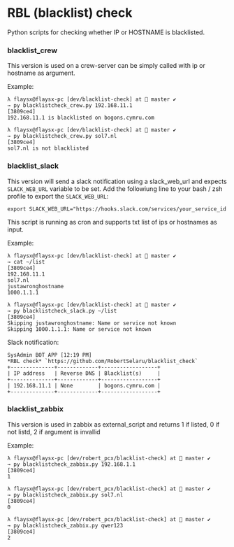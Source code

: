 # RBL (blacklist) check 
Python scripts for checking whether IP or HOSTNAME is blacklisted.

### blacklist_crew
This version is used on a crew-server can be simply called with ip or hostname as argument.

Example:
```
λ flaysx@flaysx-pc [dev/blacklist-check] at  master ✔ 
→ py blacklistcheck_crew.py 192.168.11.1                                                                                                                                                                                       [3809ce4]
192.168.11.1 is blacklisted on bogons.cymru.com

λ flaysx@flaysx-pc [dev/blacklist-check] at  master ✔ 
→ py blacklistcheck_crew.py sol7.nl                                                                                                                                                                                            [3809ce4]
sol7.nl is not blacklisted
```

### blacklist_slack
This version will send a slack notification using a slack_web_url and expects `SLACK_WEB_URL` variable to be set.
Add the followiung line to your bash / zsh profile to export the `SLACK_WEB_URL`:
```
export SLACK_WEB_URL="https://hooks.slack.com/services/your_service_id
```

This script is running as cron and supports txt list of ips or hostnames as input.

Example:
```
λ flaysx@flaysx-pc [dev/blacklist-check] at  master ✔ 
→ cat ~/list                                                                                                                                                                                                                   [3809ce4]
192.168.11.1
sol7.nl
justawronghostname
1000.1.1.1

λ flaysx@flaysx-pc [dev/blacklist-check] at  master ✔ 
→ py blacklistcheck_slack.py ~/list                                                                                                                                                                                            [3809ce4]
Skipping justawronghostname: Name or service not known
Skipping 1000.1.1.1: Name or service not known
```

Slack notification:
```
SysAdmin BOT APP [12:19 PM]
*RBL check* `https://github.com/RobertSelaru/blacklist_check`
+--------------+-------------+------------------+
| IP address   | Reverse DNS | Blacklist(s)     |
+--------------+-------------+------------------+
| 192.168.11.1 | None        | bogons.cymru.com |
+--------------+-------------+------------------+
```

### blacklist_zabbix
This version is used in zabbix as external_script and returns 1 if listed, 0 if not listd, 2 if argument is invallid

Example:
```
λ flaysx@flaysx-pc [dev/robert_pcx/blacklist-check] at  master ✔ 
→ py blacklistcheck_zabbix.py 192.168.1.1                                                                                                                                                                                      [3809ce4]
1

λ flaysx@flaysx-pc [dev/robert_pcx/blacklist-check] at  master ✔ 
→ py blacklistcheck_zabbix.py sol7.nl                                                                                                                                                                                          [3809ce4]
0

λ flaysx@flaysx-pc [dev/robert_pcx/blacklist-check] at  master ✔ 
→ py blacklistcheck_zabbix.py qwer123                                                                                                                                                                                          [3809ce4]
2
```